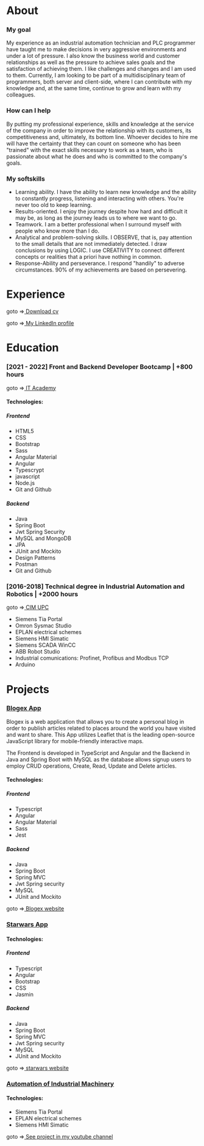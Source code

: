 <!DOCTYPE html>
<html lang="en">
<head>
    <meta charset="UTF-8">
    <meta http-equiv="X-UA-Compatible" content="IE=edge">
    <meta name="viewport" content="width=device-width, initial-scale=1.0">
</head>
<body>
    <div align="center">
        <img src="https://miro.medium.com/max/1200/0*4HNmbdP1wyHCp-HV.png" alt="">
    </div>
        <h1>About</h1>
        <h3>My goal</h3>
        <p>
            My experience as an industrial automation technician and PLC programmer 
            have taught me to make decisions in very aggressive environments and under a lot of pressure. 
            I also know the business world and customer relationships as well as the pressure to 
            achieve sales goals and the satisfaction of achieving them. I like challenges and 
            changes and I am used to them. Currently, I am looking to be part of a multidisciplinary 
            team of programmers, both server and client-side, where I can contribute with my knowledge and, 
            at the same time, continue to grow and learn with my colleagues.
        </p>
        <h3>How can I help</h3>
        <p>
            By putting my professional experience, skills and knowledge at the service of the company in order to improve the relationship with its customers, its competitiveness and, ultimately, its bottom line. Whoever decides to hire me will have the certainty that they can count on someone who has been "trained" with the exact skills necessary to work as a team, who is passionate about what he does and who is committed to the company's goals.
        </p>
        <h3>My softskills</h3>
       <ul>
        <li>
            Learning ability. I have the ability to learn new knowledge and the ability to constantly progress, listening and interacting with others. You're never too old to keep learning.
        </li>
        <li>
            Results-oriented. I enjoy the journey despite how hard and difficult it may be, as long as the journey leads us to where we want to go.
        </li>
        <li>
            Teamwork. I am a better professional when I surround myself with people who know more than I do.
        </li>
        <li>
            Analytical and problem-solving skills. I OBSERVE, that is, pay attention to the small details that are not immediately detected. I draw conclusions by using LOGIC. I use CREATIVITY to connect different concepts or realities that a priori have nothing in common.
        </li>
        <li>
            Response-Ability and perseverance. I respond "handily" to adverse circumstances. 90% of my achievements are based on persevering.
        </li>
       </ul>
         <h1>Experience</h1>
        <p>goto =><a href="https://drive.google.com/file/d/1cAwCxpplzY8AAlQOiPVbinirFeMRhlyZ/view?usp=sharing">&nbsp;Download cv</a></p>
        <p>goto =><a href="https://linkedin.com/in/davidgmuns">&nbsp;My LinkedIn profile</a></p>
       <h1>Education</h1>
       <h3>[2021 - 2022] Front and Backend Developer Bootcamp | +800 hours</h3>
        <p>goto =><a href="https://www.barcelonactiva.cat/es/itacademy">&nbsp;IT Academy</a></p>
        <h4>Technologies:</h4>
         <h5>Frontend</h5>
       <ul>
        <li>HTML5</li>
        <li>CSS</li>
        <li>Bootstrap</li>
        <li>Sass</li>
        <li>Angular Material</li>
        <li>Angular</li>
        <li>Typescrypt</li>
        <li>javascript</li>
        <li>Node.js</li>
        <li>Git and Github</li>
       </ul>
        <h5>Backend</h5>
         <ul>
            <li>Java</li>
            <li>Spring Boot</li>
            <li>Jwt Spring Security</li>
            <li>MySQL and MongoDB</li>
            <li>JPA</li>
            <li>JUnit and Mockito</li>
            <li>Design Patterns</li>
            <li>Postman</li>
            <li>Git and Github</li>
         </ul>
         <h3>[2016-2018] Technical degree in Industrial Automation and Robotics | +2000 hours</h3>
            <p>goto =><a href="https://www.cimupc.org/es/">&nbsp;CIM UPC</a></p>
            <ul>
                <li>Siemens Tia Portal</li>
                <li>Omron Sysmac Studio</li>
                <li>EPLAN electrical schemes</li>
                <li>Siemens HMI Simatic</li>
                <li>Siemens SCADA WinCC</li>
                <li>ABB Robot Studio</li>
                <li>Industrial comunications: Profinet, Profibus and Modbus TCP</li>
                <li>Arduino</li>
             </ul>
         <h1>Projects</h1>
        <h3><ins>Blogex App</ins></h3>
        <p>Blogex is a web application that allows you to create a personal blog in order to publish articles related to places around the world you         have visited and want to share. This App utilizes Leaflet that is the leading open-source JavaScript library for mobile-friendly interactive maps.</p>
       <p>The Frontend is developed in TypeScript and Angular and the Backend in Java and Spring Boot with MySQL as the database allows signup users to employ CRUD               operations, Create, Read, Update and Delete articles.</p>
         <h4>Technologies:</h4>
         <h5>Frontend</h5>
         <ul>
            <li>Typescript</li>
            <li>Angular</li>
            <li>Angular Material</li>
            <li>Sass</li>
            <li>Jest</li>
        </ul>
         <h5>Backend</h5>
         <ul>
            <li>Java</li>
            <li>Spring Boot</li>
            <li>Spring MVC</li>
            <li>Jwt Spring security</li>
            <li>MySQL</li>
            <li>JUnit and Mockito</li>
        </ul>
        <p>goto =><a href="https://blogex.netlify.app/home">&nbsp;Blogex website</a></p>
        <h3><ins>Starwars App</ins></h3>
         <h4>Technologies:</h4>
         <h5>Frontend</h5>
         <ul>
            <li>Typescript</li>
            <li>Angular</li>
            <li>Bootstrap</li>
            <li>CSS</li>
            <li>Jasmin</li>
        </ul>
         <h5>Backend</h5>
         <ul>
            <li>Java</li>
            <li>Spring Boot</li>
            <li>Spring MVC</li>
            <li>Jwt Spring security</li>
            <li>MySQL</li>
            <li>JUnit and Mockito</li>
        </ul>
        <p>goto =><a href="https://davidmuns-starwars.netlify.app/">&nbsp;starwars website</a></p>
        <h3><ins>Automation of Industrial Machinery</ins></h3>
        <h4>Technologies:</h4>
         <ul>
            <li>Siemens Tia Portal</li>
            <li>EPLAN electrical schemes</li>
            <li>Siemens HMI Simatic</li>
         </ul>
        <p>goto =><a href="https://youtu.be/aN-tgeyTOM8">&nbsp;See project in my youtube channel</a></p>
</body>
</html>
